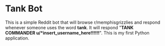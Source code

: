<h1>Tank Bot</h1>

This is a simple Reddit bot that will browse r/memphisgrizzlies and respond whenever someone uses the word <strong>tank</strong>. It will respond "<strong>TANK COMMANDER u/*insert_username_here!!!!!!</strong>". This is my first Python application.